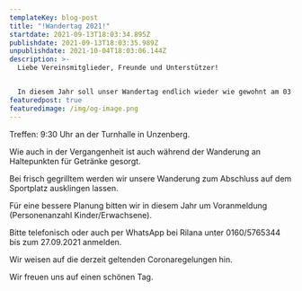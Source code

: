 ```yaml
---
templateKey: blog-post
title: "!Wandertag 2021!"
startdate: 2021-09-13T18:03:34.895Z
publishdate: 2021-09-13T18:03:35.989Z
unpublishdate: 2021-10-04T18:03:06.144Z
description: >-
  Liebe Vereinsmitglieder, Freunde und Unterstützer!


  In diesem Jahr soll unser Wandertag endlich wieder wie gewohnt am 03.10.2021 stattfinden!
featuredpost: true
featuredimage: /img/og-image.png
---
```

Treffen: 9:30 Uhr an der Turnhalle in Unzenberg.

Wie auch in der Vergangenheit ist auch während der Wanderung an Haltepunkten für Getränke gesorgt.

Bei frisch gegrilltem werden wir unsere Wanderung zum Abschluss auf dem Sportplatz ausklingen lassen.

Für eine bessere Planung bitten wir in diesem Jahr um Voranmeldung (Personenanzahl Kinder/Erwachsene).

Bitte telefonisch oder auch per WhatsApp bei Rilana unter 0160/5765344 bis zum 27.09.2021 anmelden.

Wir weisen auf die derzeit geltenden Coronaregelungen hin.

Wir freuen uns auf einen schönen Tag.